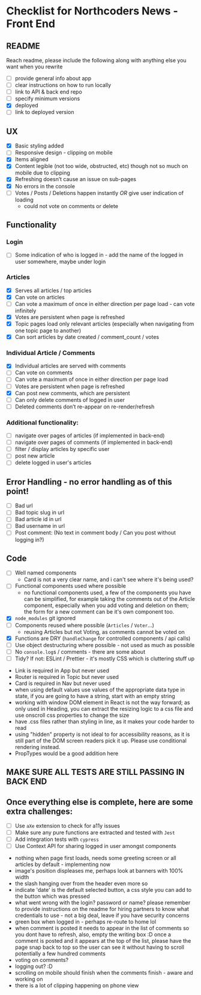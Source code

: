 # Checklist for Northcoders News - Front End

## README

Reach readme, please include the following along with anything else you want when you rewrite

- [ ] provide general info about app
- [ ] clear instructions on how to run locally
- [ ] link to API & back end repo
- [ ] specify minimum versions
- [x] deployed
- [ ] link to deployed version

## UX

- [x] Basic styling added
- [ ] Responsive design - clipping on mobile
- [x] Items aligned
- [x] Content legible (not too wide, obstructed, etc) though not so much on mobile due to clipping
- [x] Refreshing doesn’t cause an issue on sub-pages
- [x] No errors in the console
- [ ] Votes / Posts / Deletions happen instantly _OR_ give user indication of loading
  - could not vote on comments or delete

## Functionality

### Login

- [ ] Some indication of who is logged in - add the name of the logged in user somewhere, maybe under login

### Articles

- [x] Serves all articles / top articles
- [x] Can vote on articles
- [ ] Can vote a maximum of once in either direction per page load - can vote infinitely
- [x] Votes are persistent when page is refreshed
- [x] Topic pages load only relevant articles (especially when navigating from one topic page to another)
- [x] Can sort articles by date created / comment_count / votes

### Individual Article / Comments

- [x] Individual articles are served with comments
- [ ] Can vote on comments
- [ ] Can vote a maximum of once in either direction per page load
- [ ] Votes are persistent when page is refreshed
- [x] Can post new comments, which are persistent
- [ ] Can only delete comments of logged in user
- [ ] Deleted comments don’t re-appear on re-render/refresh

### Additional functionality:

- [ ] navigate over pages of articles (if implemented in back-end)
- [ ] navigate over pages of comments (if implemented in back-end)
- [ ] filter / display articles by specific user
- [ ] post new article
- [ ] delete logged in user's articles

## Error Handling - no error handling as of this point!

- [ ] Bad url
- [ ] Bad topic slug in url
- [ ] Bad article id in url
- [ ] Bad username in url
- [ ] Post comment: (No text in comment body / Can you post without logging in?)

## Code

- [ ] Well named components
  - Card is not a very clear name, and i can't see where it's being used?
- [ ] Functional components used where possible
  - no functional components used, a few of the components you have can be simplified, for example taking the comments out of the Article component, especially when you add voting and deletion on them; the form for a new comment can be it's own component too.
- [x] `node_modules` git ignored
- [ ] Components reused where possible (`Articles` / `Voter`...)
  - reusing Articles but not Voting, as comments cannot be voted on
- [x] Functions are DRY (`handleChange` for controlled components / api calls)
- [ ] Use object destructuring where possible - not used as much as possible
- [ ] No `console.log`s / comments - there are some about
- [ ] Tidy? If not: ESLint / Prettier - it's mostly CSS which is cluttering stuff up
- Link is required in App but never used
- Router is required in Topic but never used
- Card is required in Nav but never used
- when using default values use values of the appropriate data type in state, if you are going to have a string, start with an empty string
- working with window DOM element in React is not the way forward; as only used in Heading, you can extract the resizing logic to a css file and use onscroll css properties to change the size
- have .css files rather than styling in line, as it makes your code harder to read
- using "hidden" property is not ideal to for accessibility reasons, as it is still part of the DOM screen readers pick it up. Please use conditional rendering instead.
- PropTypes would be a good addition here

## MAKE SURE ALL TESTS ARE STILL PASSING IN BACK END

## Once everything else is complete, here are some extra challenges:

- [ ] Use `aXe` extension to check for a11y issues
- [ ] Make sure any pure functions are extracted and tested with `Jest`
- [ ] Add integration tests with `cypress`
- [ ] Use Context API for sharing logged in user amongst components

- nothing when page first loads, needs some greeting screen or all articles by default - implementing now
- image's position displeases me, perhaps look at banners with 100% width
- the slash hanging over from the header even more so
- indicate 'date' is the default selected button, a css style you can add to the button which was pressed
- what went wrong with the login? password or name? please remember to provide instructions on the readme for hiring partners to know what credentials to use - not a big deal, leave if you have security concerns
- green box when logged in - perhaps re-route to home lol
- when comment is posted it needs to appear in the list of comments so you dont have to refresh, also, empty the writing box :D once a comment is posted and it appears at the top of the list, please have the page snap back to top so the user can see it without having to scroll potentially a few hundred comments
- voting on comments?
- logging out? :D
- scrolling on mobile should finish when the comments finish - aware and working on
- there is a lot of clipping happening on phone view
